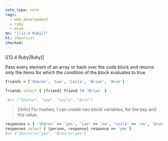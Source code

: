 ```yaml
---
note_type: note
tags:
  - web_development
  - ruby
  - enum
mn: "[[12.4 Ruby]]"
kt: theorical
checked: 
---
```

[[12.4 Ruby|Ruby]]

Pass every element of an array or hash over the code block and returns only the items for which the condition of the block evaluates to true.

```ruby
friends = ['Sharon', 'Leo', 'Leila', 'Brian', 'Arun']

friends.select { |friend| friend != 'Brian' }

 #=> ["Sharon", "Leo", "Leila", "Arun"]
```

>[!info]
>For hashes, I can create two block variables, for the key and the value. 

```ruby
responses = { 'Sharon' => 'yes', 'Leo' => 'no', 'Leila' => 'no', 'Arun' => 'yes' }
responses.select { |person, response| response == 'yes'}
#=> {"Sharon"=>"yes", "Arun"=>"yes"}
```

